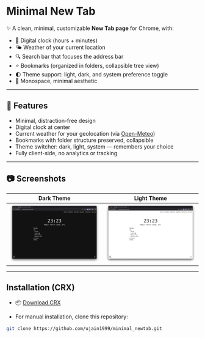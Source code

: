 # Minimal New Tab

✨ A clean, minimal, customizable **New Tab page** for Chrome, with:
- 📅 Digital clock (hours + minutes)
- 🌤️ Weather of your current location
- 🔍 Search bar that focuses the address bar
- ⭐ Bookmarks (organized in folders, collapsible tree view)
- 🌓 Theme support: light, dark, and system preference toggle
- 🖤 Monospace, minimal aesthetic

---

## 🚀 Features

- Minimal, distraction-free design  
- Digital clock at center  
- Current weather for your geolocation (via [Open-Meteo](https://open-meteo.com/))
- Bookmarks with folder structure preserved, collapsible  
- Theme switcher: dark, light, system — remembers your choice  
- Fully client-side, no analytics or tracking

---

## 📷 Screenshots

| Dark Theme | Light Theme |
|------------|-------------|
| ![Dark](screenshots/dark.png) | ![Light](screenshots/light.png) |

---

## Installation (CRX)

- 📦 [Download CRX](https://github.com/ujain1999/minimal_newtab/releases/latest)

- For manual installation, clone this repository:
```bash
git clone https://github.com/ujain1999/minimal_newtab.git
